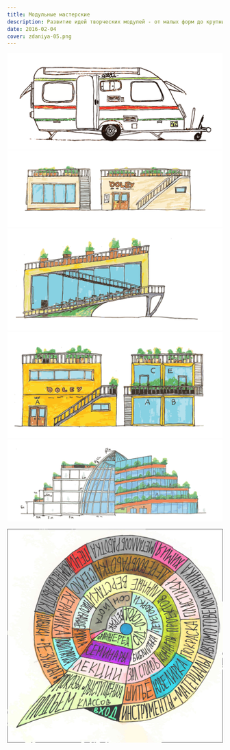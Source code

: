```yaml
---
title: Модульные мастерские
description: Развитие идей творческих модулей - от малых форм до крупных сооружений
date: 2016-02-04
cover: zdaniya-05.png
---
```


![](./zdaniya-02.png)
![](./zdaniya-03.png)
![](./zdaniya-04.png)
![](./zdaniya-05.png)
![](./zdaniya-06.png)

![](./circle.jpg)
